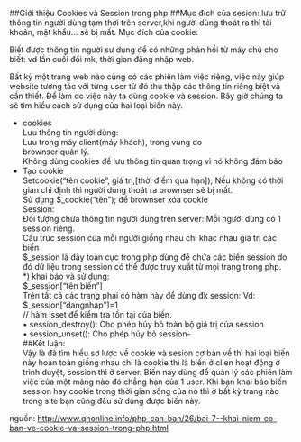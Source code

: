 
##Giới thiệu Cookies và Session trong php
##Mục đích của sesion:
lưu trữ thông tin người dùng tạm thời trên server,khi người dùng thoát ra thì tài khoản, mật khẩu… sẽ bị mất.
Mục đích của cookie:
   


Biết được thông tin người sư dụng để có những phản hồi từ máy chủ cho biết: vd lần cuối đổi mk, thời gian đăng nhập web.

Bất kỳ một trang web nào cũng có các phiên làm việc riêng, việc này giúp website tương tác với từng user từ đó thu thập các thông tin riêng biệt và cần thiết. Để làm dc việc này ta dùng cookie và session. Bây giờ chúng ta sẽ tìm hiểu cách sử dụng của hai loại biến này.<br>
- cookies<br>
	Lưu thông tin người dùng:<br>
	Lưu trong máy client(máy khách), trong vùng do<br> brownser quản lý.<br>
	Không dùng cookies để lưu thông tin quan trọng vì nó không đảm bảo<br>
-	Tạo cookie<br>
Setcookie(“tên cookie”, giá trị,[thời điểm quá hạn]);
Nếu không có thời gian chỉ định thì người dùng thoát ra brownser sẽ bị mất.<br>
	Sử dụng $_cookie(“tên”); để brownser xóa cookie<br>
Session:<br>
	Đối tượng chứa thông tin người dùng trên server:
	Mỗi người dùng có 1 session riêng.<br>
	Cấu trúc session của mỗi người giống nhau chỉ khac nhau giá trị các biến<br>
	$_session là dãy toàn cục trong php dùng để chứa các biến session do đó dữ liệu trong session có thể được truy xuất từ mọi trang trong php.<br>
*) khai báo và sử dụng:<br>
	$_session[“tên biến”]<br>
Trên tất cả các trang phải có hàm này để dùng đk session:
Vd: $_session[“dangnhap”]=1<br>
// hàm isset để kiểm tra tồn tại của biến.<br>
•  session_destroy(): Cho phép hủy bỏ toàn bộ giá trị của session<br>
•  session_unset(): Cho phép hủy bỏ session- <br>
##Kết luận: <br>
Vậy là đã tìm hiểu sơ lược về cookie và sesion cơ bản về thì hai loại biến này hoàn toàn giống nhau chỉ là cookie thì là biến ở clien hoạt động ở trình duyệt, session thì ở server. Biến này dùng để quản lý các phiên làm việc của một mảng nào đó chẳng hạn của 1 user. Khi bạn khai báo biến session hay cookie trong thời gian sống của nó thì ở bất kỳ trang nào trong site bạn cũng đều sử dụng được biến này. <br>

nguồn: http://www.qhonline.info/php-can-ban/26/bai-7--khai-niem-co-ban-ve-cookie-va-session-trong-php.html
 

